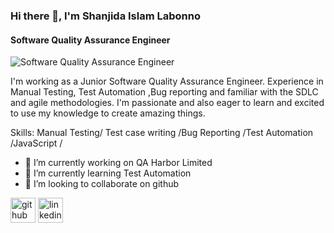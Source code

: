 ### Hi there 👋, I'm Shanjida Islam Labonno
#### Software Quality Assurance Engineer
![Software Quality Assurance Engineer](https://avatars.githubusercontent.com/u/99314305?s=400&u=1e25ce151f2d7a4949fcfd6092a1db603b55f779&v=4)

I'm working as a Junior Software Quality Assurance Engineer. Experience in Manual Testing, Test Automation ,Bug reporting and familiar with the SDLC and agile methodologies. I'm passionate and also eager to learn and excited to use my knowledge to create amazing things.

Skills: Manual Testing/ Test case writing /Bug Reporting /Test Automation /JavaScript / 

- 🔭 I’m currently working on QA Harbor Limited 
- 🌱 I’m currently learning Test Automation 
- 👯 I’m looking to collaborate on github 


[<img src='https://cdn.jsdelivr.net/npm/simple-icons@3.0.1/icons/github.svg' alt='github' height='40'>](https://github.com/https://github.com/Shanjida55)  [<img src='https://cdn.jsdelivr.net/npm/simple-icons@3.0.1/icons/linkedin.svg' alt='linkedin' height='40'>](https://www.linkedin.com/in/https://www.linkedin.com/in/shanjida-islam-6239351aa//)  


